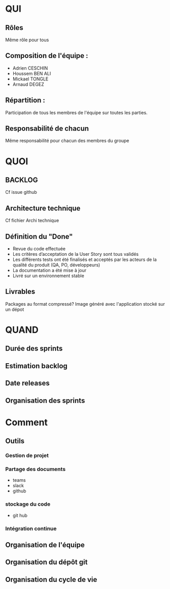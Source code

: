 # QUI

## Rôles

Même rôle pour tous


## Composition de l'équipe :

- Adrien CESCHIN
- Houssem BEN ALI
- Mickael TONGLE
- Arnaud DEGEZ

## Répartition :


Participation de tous les membres de l'équipe sur toutes les parties.

## Responsabilité de chacun

Même responsabilité pour chacun des membres du groupe

# QUOI

## BACKLOG
Cf issue github
    
## Architecture technique

Cf fichier Archi technique

## Définition du "Done"

- Revue du code effectuée
- Les critères d’acceptation de la User Story sont tous validés
- Les différents tests ont été finalisés et acceptés par les acteurs de la qualité du produit (QA, PO, développeurs)
- La documentation a été mise à jour
- Livré sur un environnement stable

## Livrables

Packages au format compressé?
Image généré avec l'application stocké sur un dépot

# QUAND

##  Durée des sprints 

## Estimation backlog

## Date releases

## Organisation des sprints

# Comment 

## Outils

### Gestion de projet

### Partage des documents 

- teams 
- slack
- github

### stockage du code 
- git hub

### Intégration continue

## Organisation de l'équipe 

## Organisation du dépôt git 

## Organisation du cycle de vie

